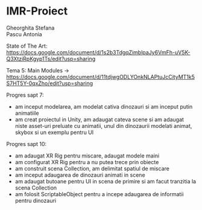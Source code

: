 # IMR-Proiect
Gheorghita Stefana  
Pascu Antonia


State of The Art: https://docs.google.com/document/d/1s2b3TdgqZimblpaJy6VmFh-uV5K-Q3XtziRpKgyp1Ts/edit?usp=sharing


Tema 5: Main Modules -> https://docs.google.com/document/d/11tdjwgODLYOnkNLAPtuJcCityMT1k5S7HT5Y-0qxZho/edit?usp=sharing


Progres sapt 7:
- am inceput modelarea, am modelat cativa dinozauri si am inceput putin animatiile
- am creat proiectul in Unity, am adaugat cateva scene si am adaugat niste asset-uri preluate cu animatii, unul din dinozaurii modelati animat, skybox si un exemplu pentru UI


Progres sapt 10:
- am adaugat XR Rig pentru miscare, adaugat modele maini
- am configurat XR Rig pentru a nu putea trece prin obiecte
- am construit scena Collection, am delimitat spatiul de miscare 
- am inceput adaugarea de dinozauri animati in scene
- am adaugat butoane pentru UI in scena de primire si am facut tranzitia la scena Collection
- am folosit ScriptableObject pentru a incepe adaugarea de informatii pentru dinozauri
